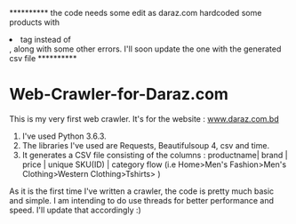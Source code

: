 ********** the code needs some edit as daraz.com hardcoded some products with <li> tag instead of <div>, along with some other errors.
I'll soon update the one with the generated csv file **********



# Web-Crawler-for-Daraz.com



This is my very first web crawler. It's for the website :  www.daraz.com.bd

1. I've used Python 3.6.3. 
2. The libraries I've used are Requests, Beautifulsoup 4, csv and time.
3. It generates a CSV file consisting of the columns : 
   productname| brand | price | unique SKU(ID) | category flow (i.e Home>Men's Fashion>Men's Clothing>Western Clothing>Tshirts> )
   
 As it is the first time I've written a crawler, the code is pretty much basic and simple. I am intending to do use threads for better performance and speed. I'll update that accordingly :)
